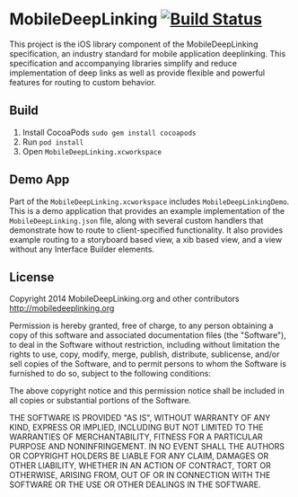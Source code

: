 # MobileDeepLinking [![Build Status](https://travis-ci.org/mobiledeeplinking/mobiledeeplinking-ios.png?branch=master)](https://travis-ci.org/mobiledeeplinking/mobiledeeplinking-ios)

This project is the iOS library component of the MobileDeepLinking specification, an industry standard for mobile application deeplinking. This specification and accompanying libraries simplify and reduce implementation of deep links as well as provide flexible and powerful features for routing to custom behavior.

## Build
1. Install CocoaPods `sudo gem install cocoapods`
2. Run `pod install`
3. Open `MobileDeepLinking.xcworkspace`

## Demo App

Part of the `MobileDeepLinking.xcworkspace` includes `MobileDeepLinkingDemo`. This is a demo application that provides an example implementation of the `MobileDeepLinking.json` file, along with several custom handlers that demonstrate how to route to client-specified functionality. It also provides example routing to a storyboard based view, a xib based view, and a view without any Interface Builder elements.

## License

Copyright 2014 MobileDeepLinking.org and other contributors
http://mobiledeeplinking.org

Permission is hereby granted, free of charge, to any person obtaining
a copy of this software and associated documentation files (the
"Software"), to deal in the Software without restriction, including
without limitation the rights to use, copy, modify, merge, publish,
distribute, sublicense, and/or sell copies of the Software, and to
permit persons to whom the Software is furnished to do so, subject to
the following conditions:

The above copyright notice and this permission notice shall be
included in all copies or substantial portions of the Software.

THE SOFTWARE IS PROVIDED "AS IS", WITHOUT WARRANTY OF ANY KIND,
EXPRESS OR IMPLIED, INCLUDING BUT NOT LIMITED TO THE WARRANTIES OF
MERCHANTABILITY, FITNESS FOR A PARTICULAR PURPOSE AND
NONINFRINGEMENT. IN NO EVENT SHALL THE AUTHORS OR COPYRIGHT HOLDERS BE
LIABLE FOR ANY CLAIM, DAMAGES OR OTHER LIABILITY, WHETHER IN AN ACTION
OF CONTRACT, TORT OR OTHERWISE, ARISING FROM, OUT OF OR IN CONNECTION
WITH THE SOFTWARE OR THE USE OR OTHER DEALINGS IN THE SOFTWARE.

